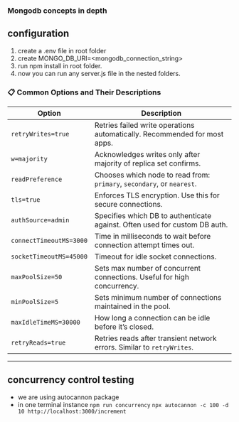 ### Mongodb concepts in depth

## configuration

1. create a .env file in root folder
2. create MONGO_DB_URI=<mongodb_connection_string>
3. run npm install in root folder.
4. now you can run any server.js file in the nested folders.

### 📋 Common Options and Their Descriptions

| Option                  | Description                                                                |
| ----------------------- | -------------------------------------------------------------------------- |
| `retryWrites=true`      | Retries failed write operations automatically. Recommended for most apps.  |
| `w=majority`            | Acknowledges writes only after majority of replica set confirms.           |
| `readPreference`        | Chooses which node to read from: `primary`, `secondary`, or `nearest`.     |
| `tls=true`              | Enforces TLS encryption. Use this for secure connections.                  |
| `authSource=admin`      | Specifies which DB to authenticate against. Often used for custom DB auth. |
| `connectTimeoutMS=3000` | Time in milliseconds to wait before connection attempt times out.          |
| `socketTimeoutMS=45000` | Timeout for idle socket connections.                                       |
| `maxPoolSize=50`        | Sets max number of concurrent connections. Useful for high concurrency.    |
| `minPoolSize=5`         | Sets minimum number of connections maintained in the pool.                 |
| `maxIdleTimeMS=30000`   | How long a connection can be idle before it’s closed.                      |
| `retryReads=true`       | Retries reads after transient network errors. Similar to `retryWrites`.    |

---

## concurrency control testing

- we are using autocannon package
- in one terminal instance 
```npm run concurrency```
```npx autocannon -c 100 -d 10 http://localhost:3000/increment```
